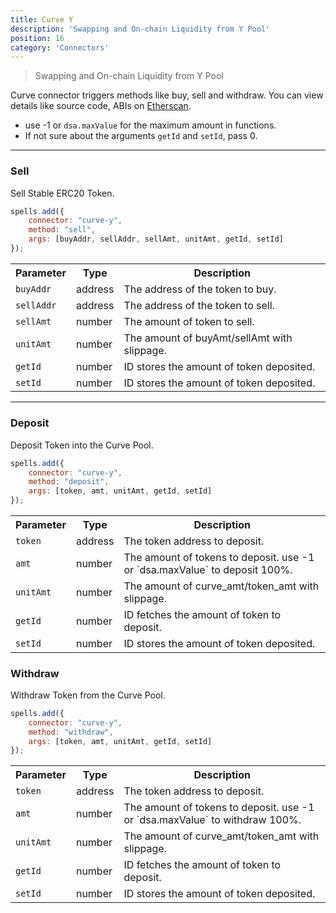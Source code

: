 ```yaml
---
title: Curve Y
description: 'Swapping and On-chain Liquidity from Y Pool'
position: 16
category: 'Connectors'
---
```

> Swapping and On-chain Liquidity from Y Pool

Curve connector triggers methods like buy, sell and withdraw. You can view details like source code, ABIs on [Etherscan](https://etherscan.io/address/0x861a2250FcDBe57041289623561D5D79585DF5dc#code).

- use -1 or `dsa.maxValue` for the maximum amount in functions.
- If not sure about the arguments `getId` and `setId`, pass 0.

---

### Sell

Sell Stable ERC20 Token.

```javascript
spells.add({
    connector: "curve-y",
    method: "sell",
    args: [buyAddr, sellAddr, sellAmt, unitAmt, getId, setId]
});
```

<table class="table">
  <tr>
    <th>Parameter</th>
    <th>Type</th>
    <th>Description</th>
  </tr>
  <tr>
    <td><code>buyAddr</code></td>
    <td>address</td>
    <td>The address of the token to buy.</td>
  <tr>
  <tr>
    <td><code>sellAddr</code></td>
    <td>address</td>
    <td>The address of the token to sell.</td>
  <tr>
  <tr>
    <td><code>sellAmt</code></td>
    <td>number</td>
    <td>The amount of token to sell.</td>
  <tr>
  <tr>
    <td><code>unitAmt</code></td>
    <td>number</td>
    <td>The amount of buyAmt/sellAmt with slippage.</td>
  <tr>
  <tr>
    <td><code>getId</code></td>
    <td>number</td>
    <td>ID stores the amount of token deposited.</td>
  <tr>
  <tr>
    <td><code>setId</code></td>
    <td>number</td>
    <td>ID stores the amount of token deposited.</td>
  <tr>
</table>

---

### Deposit

Deposit Token into the Curve Pool.

```javascript
spells.add({
    connector: "curve-y",
    method: "deposit",
    args: [token, amt, unitAmt, getId, setId]
});
```

<table class="table">
  <tr>
    <th>Parameter</th>
    <th>Type</th>
    <th>Description</th>
  </tr>
  <tr>
    <td><code>token</code></td>
    <td>address</td>
    <td>The token address to deposit.</td>
  <tr>
  <tr>
    <td><code>amt</code></td>
    <td>number</td>
    <td>The amount of tokens to deposit. use -1 or `dsa.maxValue` to deposit 100%.</td>
  <tr>
  <tr>
    <td><code>unitAmt</code></td>
    <td>number</td>
    <td>The amount of curve_amt/token_amt with slippage.</td>
  <tr>
  <tr>
    <td><code>getId</code></td>
    <td>number</td>
    <td>ID fetches the amount of token to deposit.</td>
  <tr>
  <tr>
    <td><code>setId</code></td>
    <td>number</td>
    <td>ID stores the amount of token deposited.</td>
  <tr>
</table>


### Withdraw

Withdraw Token from the Curve Pool.

```javascript
spells.add({
    connector: "curve-y",
    method: "withdraw",
    args: [token, amt, unitAmt, getId, setId]
});
```

<table class="table">
  <tr>
    <th>Parameter</th>
    <th>Type</th>
    <th>Description</th>
  </tr>
  <tr>
    <td><code>token</code></td>
    <td>address</td>
    <td>The token address to deposit.</td>
  <tr>
  <tr>
    <td><code>amt</code></td>
    <td>number</td>
    <td>The amount of tokens to deposit. use -1 or `dsa.maxValue` to withdraw 100%.</td>
  <tr>
  <tr>
    <td><code>unitAmt</code></td>
    <td>number</td>
    <td>The amount of curve_amt/token_amt with slippage.</td>
  <tr>
  <tr>
    <td><code>getId</code></td>
    <td>number</td>
    <td>ID fetches the amount of token to deposit.</td>
  <tr>
  <tr>
    <td><code>setId</code></td>
    <td>number</td>
    <td>ID stores the amount of token deposited.</td>
  <tr>
</table>